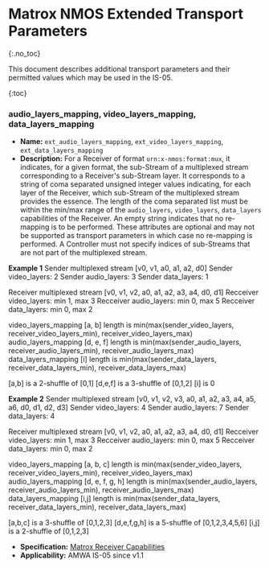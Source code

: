 # Matrox NMOS Extended Transport Parameters
{:.no_toc}

This document describes additional transport parameters and their permitted values which may be used in the IS-05.

{:toc}

### audio_layers_mapping, video_layers_mapping, data_layers_mapping
- **Name:** `ext_audio_layers_mapping`, `ext_video_layers_mapping`, `ext_data_layers_mapping`
- **Description:** For a Receiver of format `urn:x-nmos:format:mux`, it indicates, for a given format, the sub-Stream of a multiplexed stream corresponding to a Receiver's sub-Stream layer. It corresponds to a string of coma separated unsigned integer values indicating, for each layer of the Receiver, which sub-Stream of the multiplexed stream provides the essence. The length of the coma separated list must be within the min/max range of the `audio_layers`, `video_layers`, `data_layers` capabilities of the Receiver. An empty string indicates that no re-mapping is to be performed. These attributes are optional and may not be supported as transport parameters in which case no re-mapping is performed. A Controller must not specify indices of sub-Streams that are not part of the multiplexed stream.

**Example 1**
Sender multiplexed stream [v0, v1, a0, a1, a2, d0]
Sender video_layers: 2
Sender audio_layers: 3
Sender data_layers: 1

Receiver multiplexed stream [v0, v1, v2, a0, a1, a2, a3, a4, d0, d1]
Recceiver video_layers: min 1, max 3
Recceiver audio_layers: min 0, max 5
Recceiver data_layers: min 0, max 2

video_layers_mapping [a, b]   length is min(max(sender_video_layers, receiver_video_layers_min), receiver_video_layers_max)
audio_layers_mapping [d, e, f] length is min(max(sender_audio_layers, receiver_audio_layers_min), receiver_audio_layers_max)
data_layers_mapping [i] length is min(max(sender_data_layers, receiver_data_layers_min), receiver_data_layers_max)

[a,b] is a 2-shuffle of [0,1]
[d,e,f] is a 3-shuffle of [0,1,2]
[i] is 0

**Example 2**
Sender multiplexed stream [v0, v1, v2, v3, a0, a1, a2, a3, a4, a5, a6, d0, d1, d2, d3]
Sender video_layers: 4
Sender audio_layers: 7
Sender data_layers: 4

Receiver multiplexed stream [v0, v1, v2, a0, a1, a2, a3, a4, d0, d1]
Recceiver video_layers: min 1, max 3
Recceiver audio_layers: min 0, max 5
Recceiver data_layers: min 0, max 2

video_layers_mapping [a, b, c]   length is min(max(sender_video_layers, receiver_video_layers_min), receiver_video_layers_max)
audio_layers_mapping [d, e, f, g, h] length is min(max(sender_audio_layers, receiver_audio_layers_min), receiver_audio_layers_max)
data_layers_mapping [i,j] length is min(max(sender_data_layers, receiver_data_layers_min), receiver_data_layers_max)

[a,b,c] is a 3-shuffle of [0,1,2,3]
[d,e,f,g,h] is a 5-shuffle of [0,1,2,3,4,5,6]
[i,j] is a 2-shuffle of [0,1,2,3]


- **Specification:** [Matrox Receiver Capabilities](https://github.com/alabou/NMOS-MatroxOnly/blob/main/ReceiverCapabilities.md)
- **Applicability:** AMWA IS-05 since v1.1

